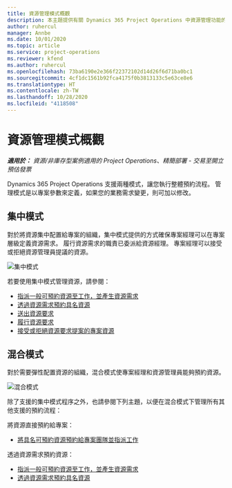 ```yaml
---
title: 資源管理模式概觀
description: 本主題提供有關 Dynamics 365 Project Operations 中資源管理功能的資訊。
author: ruhercul
manager: Annbe
ms.date: 10/01/2020
ms.topic: article
ms.service: project-operations
ms.reviewer: kfend
ms.author: ruhercul
ms.openlocfilehash: 73ba6190e2e366f22372102d14d26f6d71ba0bc1
ms.sourcegitcommit: 4cf1dc1561b92fca4175f0b3813133c5e63ce8e6
ms.translationtype: HT
ms.contentlocale: zh-TW
ms.lasthandoff: 10/28/2020
ms.locfileid: "4118508"
---
```

# <a name="resource-management-modes-overview"></a>資源管理模式概觀

_**適用於：** 資源/非庫存型案例適用的 Project Operations、精簡部署 - 交易至開立預估發票_


Dynamics 365 Project Operations 支援兩種模式，讓您執行整體預約流程。 管理模式是以專案參數來定義，如果您的業務需求變更，則可加以修改。    

## <a name="central-mode"></a>集中模式
對於將資源集中配置給專案的組織，集中模式提供的方式確保專案經理可以在專案層級定義資源需求。 履行資源需求的職責已委派給資源經理。 專案經理可以接受或拒絕資源管理員提議的資源。

![集中模式](./media/resource-management-central.png)

若要使用集中模式管理資源，請參閱：

- [指派一般可預約資源至工作，並產生資源需求](https://docs.microsoft.com/dynamics365/project-service/assign-generic-bookable-resource)
- [透過資源需求預約具名資源](https://docs.microsoft.com/dynamics365/project-service/book-named-resource)
- [送出資源要求](https://docs.microsoft.com/dynamics365/project-service/submit-resource-request)
- [履行資源要求](https://docs.microsoft.com/dynamics365/project-service/resource-management-fulfill-requests)
- [接受或拒絕資源要求提案的專案資源](https://docs.microsoft.com/dynamics365/project-service/accept-reject-proposed-resource)

## <a name="hybrid-mode"></a>混合模式
對於需要彈性配置資源的組織，混合模式使專案經理和資源管理員能夠預約資源。

![混合模式](./media/resource-management-hybrid.png)

除了支援的集中模式程序之外，也請參閱下列主題，以便在混合模式下管理所有其他支援的預約流程：

將資源直接預約給專案：
- [將具名可預約資源預約給專案團隊並指派工作](https://docs.microsoft.com/dynamics365/project-service/assign-named-bookable-resource)

透過資源需求預約資源：
- [指派一般可預約資源至工作，並產生資源需求](https://docs.microsoft.com/dynamics365/project-service/assign-generic-bookable-resource)
- [透過資源需求預約具名資源](https://docs.microsoft.com/dynamics365/project-service/book-named-resource)
